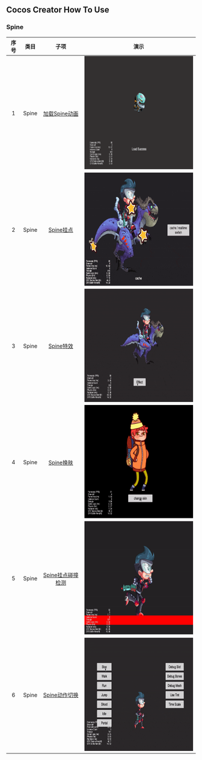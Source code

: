 ## Cocos Creator How To Use

### Spine
| 序号 | 类目 | 子项 | 演示 |
| :---: | :---: | :---: | :---: |
| 1 | Spine | [加载Spine动画](https://gitee.com/yeshao2069/cocos-creator-how-to-use/tree/v3.4.x/Spine/Creator3.4.2_2D_LoadSpine) | <div align=center><img src="../gif/202203/2022030221.gif" width="400" height="300" /></div>  |
| 2 | Spine | [Spine挂点](https://gitee.com/yeshao2069/cocos-creator-how-to-use/tree/v3.4.x/Spine/Creator3.4.2_2D_SpineAttach) | <div align=center><img src="../gif/202203/2022030222.gif" width="400" height="300" /></div>  |
| 3 | Spine | [Spine特效](https://gitee.com/yeshao2069/cocos-creator-how-to-use/tree/v3.4.x/Spine/Creator3.4.2_2D_SpineMesh) | <div align=center><img src="../gif/202203/2022030223.gif" width="400" height="300" /></div> |
| 4 | Spine | [Spine换肤](https://gitee.com/yeshao2069/cocos-creator-how-to-use/tree/v3.4.x/Spine/Creator3.4.2_2D_SpineSkin) | <div align=center><img src="../gif/202203/2022030224.gif" width="400" height="300" /></div> |
| 5 | Spine | [Spine挂点碰撞检测](https://gitee.com/yeshao2069/cocos-creator-how-to-use/tree/v3.4.x/Spine/Creator3.4.2_2D_SpineCollider) | <div align=center><img src="../gif/202203/2022030225.gif" width="400" height="300" /></div> |
| 6 | Spine | [Spine动作切换](https://gitee.com/yeshao2069/cocos-creator-how-to-use/tree/v3.4.x/Spine/Creator3.4.2_2D_SpineBoy) | <div align=center><img src="../gif/202203/2022030226.gif" width="400" height="300" /></div> |